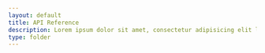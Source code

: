 ```yaml
---
layout: default
title: API Reference
description: Lorem ipsum dolor sit amet, consectetur adipisicing elit laborum.
type: folder
---
```

